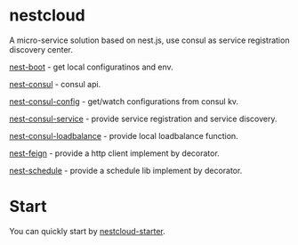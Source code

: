 # nestcloud

A micro-service solution based on nest.js, use consul as service registration discovery center.

[nest-boot](https://github.com/miaowing/nest-boot) - get local configuratinos and env.

[nest-consul](https://github.com/miaowing/nest-consul) - consul api.

[nest-consul-config](https://github.com/miaowing/nest-consul-config) - get/watch configurations from consul kv.

[nest-consul-service](https://github.com/miaowing/nest-consul-service) - provide service registration and service discovery.

[nest-consul-loadbalance](https://github.com/miaowing/nest-consul-loadbalance) - provide local loadbalance function.

[nest-feign](https://github.com/miaowing/nest-feign) - provide a http client implement by decorator.

[nest-schedule](https://github.com/miaowing/nest-schedule) - provide a schedule lib implement by decorator.


# Start

You can quickly start by [nestcloud-starter](https://github.com/nest-cloud/nestcloud-starter).
